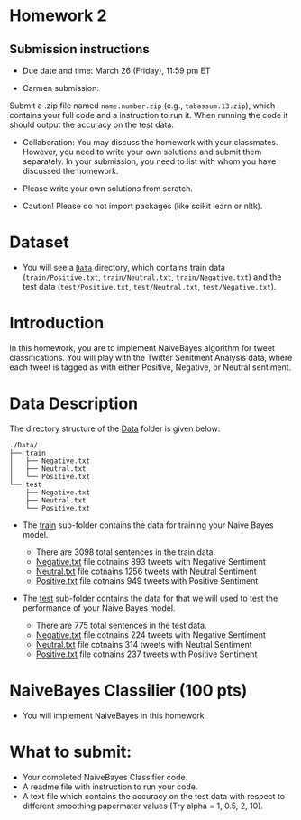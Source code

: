 # Homework 2

## Submission instructions

* Due date and time: March 26 (Friday), 11:59 pm ET

* Carmen submission: 

Submit a .zip file named `name.number.zip` (e.g., `tabassum.13.zip`), which contains your full code and a instruction to run it. When running the code it should output the accuracy on the test data.
 
* Collaboration: You may discuss the homework with your classmates. However, you need to write your own solutions and submit them separately. In your submission, you need to list with whom you have discussed the homework. 


* Please write your own solutions from scratch. 

* Caution! Please do not import packages (like scikit learn or nltk).


# Dataset

* You will see a [`Data`](`HW2/Data/`) directory, which contains train data (`train/Positive.txt`, `train/Neutral.txt`, `train/Negative.txt`) and the test data (`test/Positive.txt`, `test/Neutral.txt`, `test/Negative.txt`).





# Introduction

In this homework, you are to implement NaiveBayes algorithm for tweet classifications. You will play with the Twitter Senitment Analysis data, where each tweet is tagged as with either Positive, Negative, or Neutral sentiment.


# Data Description

The directory structure of the [Data](./Data) folder is given below:

```
./Data/
├── train
│   ├── Negative.txt
│   ├── Neutral.txt
│   └── Positive.txt
└── test
    ├── Negative.txt
    ├── Neutral.txt
    └── Positive.txt
```


* The [train](./Data/train/) sub-folder contains the data for training your Naive Bayes model. 
	* There are 3098 total sentences in the train data. 
	* [Negative.txt](./Data/train/Negative.txt) file cotnains 893 tweets with Negative Sentiment
	* [Neutral.txt](./Data/train/Neutral.txt) file cotnains 1256 tweets with Neutral Sentiment
	* [Positive.txt](./Data/train/Positive.txt) file cotnains 949 tweets with Positive Sentiment


* The [test](./Data/test/) sub-folder contains the data for that we will used to test the performance of your Naive Bayes model. 
	* There are 775 total sentences in the test data. 
	* [Negative.txt](./Data/test/Negative.txt) file cotnains 224 tweets with Negative Sentiment
	* [Neutral.txt](./Data/test/Neutral.txt) file cotnains 314 tweets with Neutral Sentiment
	* [Positive.txt](./Data/test/Positive.txt) file cotnains 237 tweets with Positive Sentiment




# NaiveBayes Classilier (100 pts)

* You will implement NaiveBayes in this homework.



# What to submit:

* Your completed NaiveBayes Classifier code.
* A readme file with instruction to run your code.
* A text file which contains the accuracy on the test data with respect to different smoothing papermater values (Try alpha = 1, 0.5, 2, 10).


